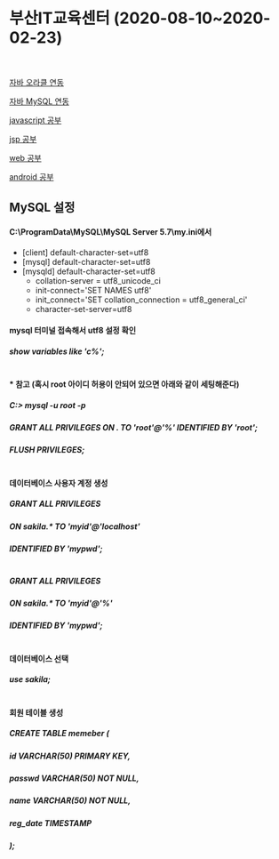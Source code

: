 # 부산IT교육센터 (2020-08-10~2020-02-23)<br><br>
[자바 오라클 연동](https://github.com/yunjinhyeong/javaEclipse/tree/master/web_booklist)

[자바 MySQL 연동](https://github.com/yunjinhyeong/javaEclipse/tree/master/java_study/src/java0923)

[javascript 공부](https://github.com/yunjinhyeong/javaEclipse/tree/master/javascript_study)

[jsp 공부](https://github.com/yunjinhyeong/javaEclipse/tree/master/jsp_study)

[web 공부](https://github.com/yunjinhyeong/web)

[android 공부](https://github.com/yunjinhyeong/MyApplication)

## MySQL 설정
#### C:\ProgramData\MySQL\MySQL Server 5.7\my.ini에서
- [client] default-character-set=utf8
- [mysql] default-character-set=utf8
- [mysqld] default-character-set=utf8
    - collation-server = utf8_unicode_ci
    - init-connect='SET NAMES utf8'
    - init_connect='SET collation_connection = utf8_general_ci'
    - character-set-server=utf8

#### mysql 터미널 접속해서 utf8 설정 확인
##### show variables like 'c%';<br><br>
#### * 참고 (혹시 root 아이디 허용이 안되어 있으면 아래와 같이 세팅해준다)
##### C:\> mysql -u root -p
##### GRANT ALL PRIVILEGES ON *.* TO 'root'@'%' IDENTIFIED BY 'root';
##### FLUSH PRIVILEGES;<br><br>
#### 데이터베이스 사용자 계정 생성
##### GRANT ALL PRIVILEGES
##### ON sakila.* TO 'myid'@'localhost'
##### IDENTIFIED BY 'mypwd';<br><br>

##### GRANT ALL PRIVILEGES
##### ON sakila.* TO 'myid'@'%'
##### IDENTIFIED BY 'mypwd';<br><br>
#### 데이터베이스 선택
##### use sakila;<br><br>
#### 회원 테이블 생성
##### CREATE TABLE memeber (
##### 	id VARCHAR(50) PRIMARY KEY,
##### 	passwd VARCHAR(50) NOT NULL,
##### 	name VARCHAR(50) NOT NULL,
##### 	reg_date TIMESTAMP
##### );